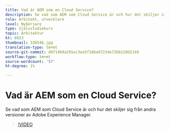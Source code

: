 ```yaml
---
title: Vad är AEM som en Cloud Service?
description: Se vad som AEM som Cloud Service är och hur det skiljer sig från andra versioner av Adobe Experience Manager.
role: Arkitekt, utvecklare
level: Nybörjare
type: Självstudiekurs
topic: Arkitektur
kt: 6923
thumbnail: 330546.jpg
translation-type: tm+mt
source-git-commit: d9714b9a291ec3ee5f3dba9723de72bb120d2149
workflow-type: tm+mt
source-wordcount: '57'
ht-degree: 1%

---
```



# Vad är AEM som en Cloud Service?

Se vad som AEM som Cloud Service är och hur det skiljer sig från andra versioner av Adobe Experience Manager.

>[!VIDEO](https://video.tv.adobe.com/v/330546/?quality=12&learn=on)